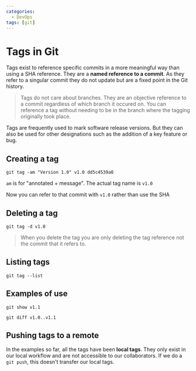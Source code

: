 ```yaml
---
categories:
  - DevOps
tags: [git]
---
```


# Tags in Git

Tags exist to reference specific commits in a more meaningful way than using a SHA reference. They are a **named reference to a commit**. As they refer to a singular commit they do not update but are a fixed point in the Git history.

> Tags do not care about branches. They are an objective reference to a commit regardless of which branch it occured on. You can reference a tag without needing to be in the branch where the tagging originally took place.

Tags are frequently used to mark software release versions. But they can also be used for other designations such as the addition of a key feature or bug.

## Creating a tag

```
git tag -am "Version 1.0" v1.0 dd5c4539a0
```

`am` is for "annotated + message". The actual tag name is `v1.0`

Now you can refer to that commit with `v1.0` rather than use the SHA

## Deleting a tag

```
git tag -d v1.0
```

> When you delete the tag you are only deleting the tag reference not the commit that it refers to.

## Listing tags

```
git tag --list
```

## Examples of use

```
git show v1.1

git diff v1.0..v1.1
```

## Pushing tags to a remote

In the examples so far, all the tags have been **local tags**. They only exist in our local workflow and are not accessible to our collaborators. If we do a `git push`, this doesn't transfer our local tags.
